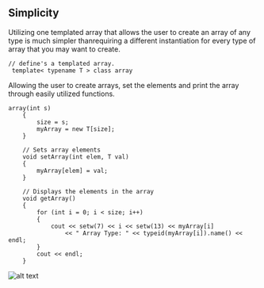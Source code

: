 ## Simplicity
Utilizing one templated array that allows the user to create an array of any type is much simpler thanrequiring a different instantiation for every type of array that you may want to create. 
```
// define's a templated array.
 template< typename T > class array
```
Allowing the user to create arrays, set the elements and print the array through easily utilized functions.
```
array(int s) 
	{
		size = s;
		myArray = new T[size];
	}
	
	// Sets array elements
	void setArray(int elem, T val) 
	{
		myArray[elem] = val;
	}

	// Displays the elements in the array
	void getArray() 
	{
		for (int i = 0; i < size; i++)
		{
			cout << setw(7) << i << setw(13) << myArray[i]
				<< " Array Type: " << typeid(myArray[i]).name() << endl;
		}
		cout << endl;
	} 
```
![alt text](https://github.com/UW-COSC-4010-5010-CYBER-FA-2017/foundational-concepts-in-cybersecurity-jwild1_cbugg/blob/master/9/simplicity-8-728.jpg "Logo Title Text 1")
